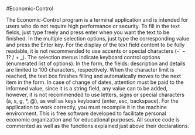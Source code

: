 #Economic-Control

The Economic-Control program is a terminal application and is intended for users who do not require high performance or security.
To fill in the text fields, just type freely and press enter when you want the text to be finished.
In the multiple selection options, just type the corresponding value and press the Enter key.
For the display of the text field content to be fully readable, it is not recommended to use accents or special characters (-´ ~ 1? / + _).
The selection menus indicate keyboard control options (enumerated list of options).
In the form, the fields: description and details are limited to 100 characters, respectively.
When the character limit is reached, the text box finishes filling and automatically moves to the next item in the form.
In case of change of dates, attention must be paid to the informed value, since it is a string field, any value can
to be added, however, it is not recommended to use letters, signs or special characters (a, s, g, *, @), as well as keys keyboard (enter, esc, backspace).
For the application to work correctly, you must recompile it in the machine environment.
This is free software developed to facilitate personal economic organization and for educational purposes.
All source code is commented as well as the functions explained just above their declarations.